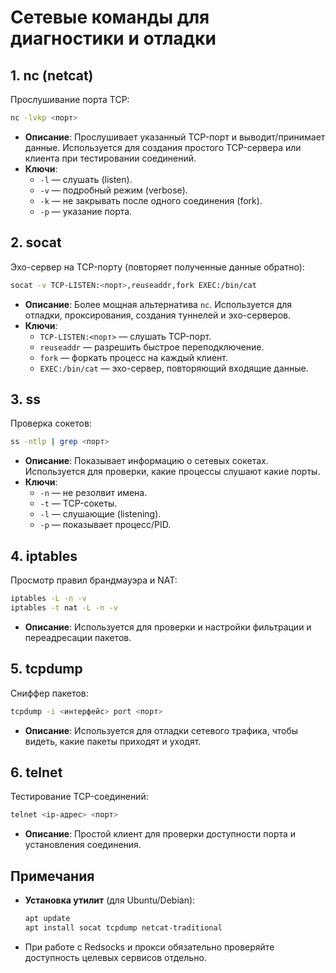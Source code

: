 # Сетевые команды для диагностики и отладки

## 1. **nc (netcat)**

Прослушивание порта TCP:
```sh
nc -lvkp <порт>
```
- **Описание**: Прослушивает указанный TCP-порт и выводит/принимает данные. Используется для создания простого TCP-сервера или клиента при тестировании соединений.
- **Ключи**:
  - `-l` — слушать (listen).
  - `-v` — подробный режим (verbose).
  - `-k` — не закрывать после одного соединения (fork).
  - `-p` — указание порта.

## 2. **socat**

Эхо-сервер на TCP-порту (повторяет полученные данные обратно):
```sh
socat -v TCP-LISTEN:<порт>,reuseaddr,fork EXEC:/bin/cat
```
- **Описание**: Более мощная альтернатива `nc`. Используется для отладки, проксирования, создания туннелей и эхо-серверов.
- **Ключи**:
  - `TCP-LISTEN:<порт>` — слушать TCP-порт.
  - `reuseaddr` — разрешить быстрое переподключение.
  - `fork` — форкать процесс на каждый клиент.
  - `EXEC:/bin/cat` — эхо-сервер, повторяющий входящие данные.

## 3. **ss**

Проверка сокетов:
```sh
ss -ntlp | grep <порт>
```
- **Описание**: Показывает информацию о сетевых сокетах. Используется для проверки, какие процессы слушают какие порты.
- **Ключи**:
  - `-n` — не резолвит имена.
  - `-t` — TCP-сокеты.
  - `-l` — слушающие (listening).
  - `-p` — показывает процесс/PID.

## 4. **iptables**

Просмотр правил брандмауэра и NAT:
```sh
iptables -L -n -v
iptables -t nat -L -n -v
```
- **Описание**: Используется для проверки и настройки фильтрации и переадресации пакетов.

## 5. **tcpdump**

Сниффер пакетов:
```sh
tcpdump -i <интерфейс> port <порт>
```
- **Описание**: Используется для отладки сетевого трафика, чтобы видеть, какие пакеты приходят и уходят.

## 6. **telnet**

Тестирование TCP-соединений:
```sh
telnet <ip-адрес> <порт>
```
- **Описание**: Простой клиент для проверки доступности порта и установления соединения.

## Примечания

- **Установка утилит** (для Ubuntu/Debian):
  ```sh
  apt update
  apt install socat tcpdump netcat-traditional
  ```
- При работе с Redsocks и прокси обязательно проверяйте доступность целевых сервисов отдельно.